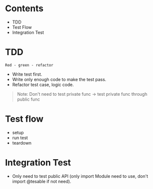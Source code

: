 # Contents
- TDD
- Test Flow
- Integration Test

# TDD
 ```Red - green - refactor```
 
- Write test first.
- Write only enough code to make the test pass.
- Refactor test case, logic code.

> Note: Don't need to test private func -> test private func through public func

# Test flow
- setup
- run test
- teardown

# Integration Test
- Only need to test public API (only import Module need to use, don't import @tesable if not need).
